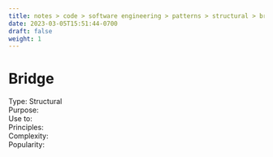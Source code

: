 ```yaml
---
title: notes > code > software engineering > patterns > structural > bridge
date: 2023-03-05T15:51:44-0700
draft: false
weight: 1
---
```

# Bridge
Type: Structural  
Purpose:  
Use to:  
Principles:  
Complexity:  
Popularity:  
